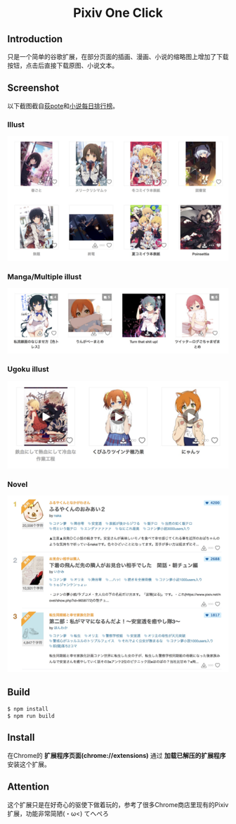 <h1 align="center">Pixiv One Click</h1>

## Introduction

只是一个简单的谷歌扩展，在部分页面的插画、漫画、小说的缩略图上增加了下载按钮，点击后直接下载原图、小说文本。

## Screenshot

以下截图截自[荻pote](https://www.pixiv.net/member.php?id=2131660)和[小说每日排行榜](https://www.pixiv.net/novel/ranking.php?mode=daily)。

### Illust

![illust](screenshot/001.jpg)

### Manga/Multiple illust

![multi](screenshot/002.jpg)

### Ugoku illust

![ugoira](screenshot/003.jpg)

### Novel

![novel](screenshot/004.jpg)

## Build

```
$ npm install
$ npm run build
```

## Install

在Chrome的 **扩展程序页面(chrome://extensions)** 通过 **加载已解压的扩展程序** 安装这个扩展。

## Attention

这个扩展只是在好奇心的驱使下做着玩的，参考了很多Chrome商店里现有的Pixiv扩展，功能非常简陋(・ω<) てへぺろ